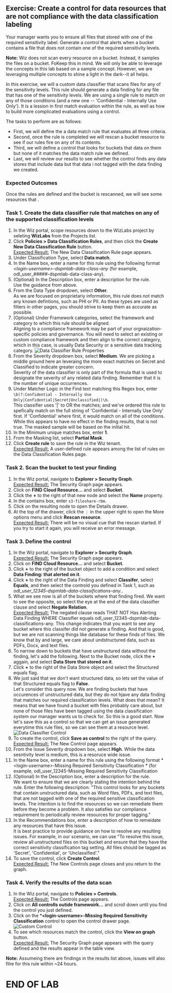 ## Exercise: Create a control for data resources that are not compliance with the data classification labeling

Your manager wants you to ensure all files that stored with one of the required sensitivity label. Generate a control that alerts when a bucket contains a file that does not contain one of the required sensitivity levels.

**Note:** Wiz does not scan every resource on a bucket. Instead, it samples the files on a bucket. FoKeep this in mind. We will only be able to leverage the concepts in this lab based on a sample concept. However, we are leveraging multiple concepts to shine a light in the dark--it all helps.

In this exercise, we will a custom data classifier that scans files for any of the sensitivity levels. This rule should generate a data finding for any file that has one of the sensitivity levels. We are using a single rule to match on any of those conditions (and a new one -- 'Confidential - Internally Use Only'). It is a lession in first match evaluation within the rule, as well as how to build more complicated evaluations using a control. 

The tasks to perform are as follows:
* First, we will define the a data match rule that evaluates all three criteria.
* Second, once the rule is completed we will rescan a bucket resource to see if our rules fire on any of its contents.
* Third, we will define a control that looks for buckets that data on them but none of it matches the data match rule we defined.  
* Last, we will review our results to see whether the control finds any data stores that include data but that data i not tagged with the data finding we created.

### Expected Outcomes

Once the rules are defined and the bucket is rescanned, we will see some resources that . 

### Task 1. Create the data classifier rule that matches on any of the supported classification levels
1. In the Wiz portal, scope resources down to the WizLabs project by seleting **WizLabs** from the Projects list.
2. Click **Policies > Data Classification Rules**, and then click the **Create New Data Classification Rule** button.
<br/><ins>Expected Result:</ins> The New Data Classification Rule page appears. 
3. Under Classification Type, select **Data match**.
4. In the Name box, enter a name for this rule using the following format *\<login-username\>-dspmlab-data-class-any* (for example, odl_user_#####-dspmlab-data-class-any).
5. (Optional) In the Description box, enter a description for the rule.
<br/>Use the guidance from above.
6. From the Data Type dropdown, select **Other**. <br/>
As we are focused on proprietariy information, this rule does not match any known defintions, such as PHI or PII. As these types are used as filters in other pages, you should strive to keep them as accurate as possible.
7. (Optional) Under Framework categories, select the framework and category to which this rule should be aligned.
<br/>Aligning to a compliance framework may be part of your orgnaization-specific policies and governance. You will need to select an existing or custom compliance framework and then align to the correct category, which in this case, is usually Data Security or a sensitive data tracking category.
![Data Classifier Rule Properties](img/dspm-classifier-any-settings.png)
8. From the Severity dropdown box, select **Medium**. We are picking a middle ground here an leveraing the more exact matches on Secret and Classified to indicate greater concern. 
<br/>Severity of the data classifier is only part of the formula that is used to designate the severity of any related data finding. Remember that it is the number of unique occurrences.
9. Under Matcher Logic in the Find text matching this Regex box, enter <code>\b(?:Confidential - Internally Use Only|Confidential|Secret|Unclassified|)\b</code>.
<br/>This classifier uses '|' to OR the matches; and we've ordered this rule to spefically match on the full string of 'Confidential - Internally Use Only' first. If 'Confidential' where first, it would match on all of the conditions. While this appears to have no effect in the finding results, that is not true. The masked sample will be based on the initial hit. 
10. In the Minimum unique matches box, enter **1**.
11. From the Masking list, select **Partial Mask**.
12. Click **Create rule** to save the rule in the Wiz tenant.
<br/><ins>Expected Result:</ins> A user-defined rule appears among the list of rules on the Data Classification Rules page. 

### Task 2. Scan the bucket to test your finding
1. In the Wiz portal, navigate to **Explorer > Security Graph**.
<br/><ins>Expected Result:</ins> The Security Graph page appears. 
2. Click on **FIND Cloud Resource...** and select **Bucket**.
3. Click the **+** to the right of that new node and select the **Name** property.
4. In the contains box, enter <code>s3-fileshare-rbm</code>.
5. Click on the resulting node to open the Details drawer.
6. At the top of the drawer, click the <code>&#x22EE;</code> in the upper right to open the More options menu and click **Rescan resource**.
<br/><ins>Expected Result:</ins> There will be no visual cue that the rescan started. If you try to start it again, you will receive an error message.

### Task 3. Define the control

1. In the Wiz portal, navigate to **Explorer > Security Graph**.
<br/><ins>Expected Result:</ins> The Security Graph page appears. 
2. Click on **FIND Cloud Resource...** and select **Bucket**.
3. Click **+** to the right of the bucket object to add a condition and select **Data Finding: that alerted on it**.
4. Click **+** to the right of the Data Finding and select **Classifer**, select **Equals**, and then select the controld you defined in Task 1, such as *odl_user_12345-dspmlab-data-classifications-any*..
5. What we see now is all of the buckets where that finding fired. We want to see the opposite, so select the eye at the end of the data classifier clause and select **Negate Relation**.
<br/><ins>Expected Result:</ins> The negated clause reads THAT NOT Has Alerting Data Finding WHERE Classifier equals odl_user_12345-dspmlab-data-classifications-any. This change indicates that you want to see any bucket where this classifer did not generate a finding. And that is good, but we are not scanning things like database for these finds of files. We know that by and large, we care about undstructured data, such as PDFs, Docx, and text files.
6. To narrow down to buckets that have unstructured data without the finding, let's add the following. Next to the Bucket node, click the **+** aggain, and select **Data Store that stored on it**.
7. Click **+** to the right of the Data Store object and select the Structured equals flag.
8. We just said that we don't want structured data, so lets set the value of that Structured equals flag to **False**.
<br/>Let's consider this query now. We are finding buckets that have occurences of unstructured data, but they do not hjave any data finding that matches our required classification levels. What does that mean? It means that we have found a bucket with files probably care about, but none of those files have been tagged using the data classification system our manager wants us to check for. So this is a good start. Now let's save this as a control so that we can get an issue generated everytime this rule files, so we can see them at a resource level.
![Data Classifier Control](img/dspm-control-no-classifier-hits.png)
10. To create the control, click **Save as control** to the right of the query.
<br/><ins>Expected Result:</ins> The New Control page appears.
11. From the Issue Severity dropdown box, select **High**. While the data sesntivity level is medium, this is a resoruce wide issue. 
12. In the Name box, enter a name for this rule using the following format *\<login-username\>-Missing Required Sensitivity Classification
\* (for example, odl_user_12345-Missing Required Sensitivity Classification
13. (Optional) In the Description box, enter a description for the rule.
<br/>We want to ensure that we are clearly stating the intention behind the rule. Enter the following description: "This control looks for any buckets that contain unstructured data, such as Word files, PDFs, and text files, that are not tagged with one of the required sensitive classification levels. The intention is to find the resources so we can remediate them before they become a problem. It also satisfies our compliance requirement to periodically review resources for proper tagging."
14. In the Recommendations box, enter a description of how to remeidate any resources that have this issue. 
<br/>It is best practice to provide guidance on how to resolve any resulting issues. For example, in our scenario, we can use "To resolve this issue, review all unstructured files on this bucket and ensure that they have the correct sensitivity classification tag setting. All files should be tagged as 'Secret', 'Confidential', or 'Unclassified'."
15. To save the control, click **Create Control**.
<br/><ins>Expected Result:</ins> The New Controls page closes and you return to the graph. 

### Task 4. Verify the results of the data scan
1. In the Wiz portal, navigate to **Policies > Controls**.
<br/><ins>Expected Result:</ins> The Controls page appears. 
2. Click on **All controlls outide framewoirk...** and scroll down until you find the control you just defined.
3. Click on the  ***\<login-username\>-Missing Required Sensitivity Classification** control to open the control drawer page. 
![Custom Control](img/dspm-control-final.png)
4. To see which resources match the control, click the **View on graph** button.
<br/><ins>Expected Result:</ins> The Security Graph page appears with the query defined and the results appear in the table view.

**Note:** Assumeing there are findings in the results list above, issues will also filre for this rule within ~24 hours. 

# END OF LAB


